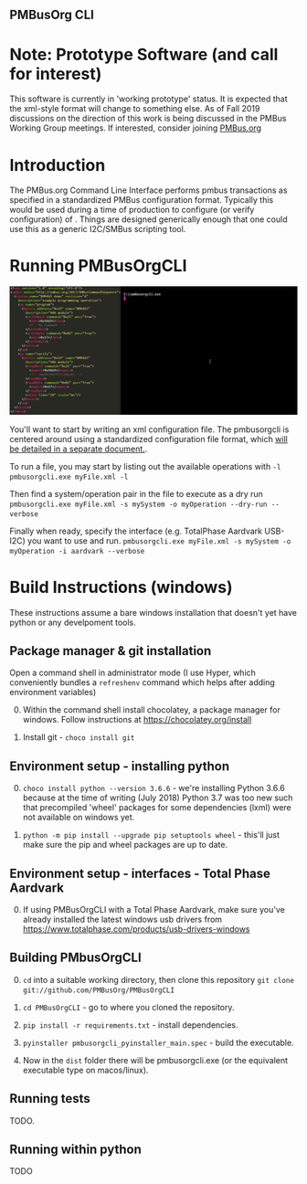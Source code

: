 
PMBusOrg CLI
-----------------

# Note: Prototype Software (and call for interest)
This software is currently in 'working prototype' status. It is expected that the xml-style format will change to something else. As of Fall 2019 discussions on the direction of this work is being discussed in the PMBus Working Group meetings. If interested, consider joining [PMBus.org](https://pmbus.org)

# Introduction

The PMBus.org Command Line Interface performs pmbus transactions as specified in a standardized PMBus configuration format. Typically this would be used during a time of production to configure (or verify configuration) of . Things are designed generically enough that one could use this as a generic I2C/SMBus scripting tool.

# Running PMBusOrgCLI
![usage gif](readme_pmbusorgcli_demo.gif)

You'll want to start by writing an xml configuration file. The pmbusorgcli is centered around using a standardized configuration file format, which [will be detailed in a separate document.](TODO).

To run a file, you may start by listing out the available operations with `-l`
`pmbusorgcli.exe myFile.xml -l`

Then find a system/operation pair in the file to execute as a dry run
`pmbusorgcli.exe myFile.xml -s mySystem -o myOperation --dry-run --verbose` 

Finally when ready, specify the interface (e.g. TotalPhase Aardvark USB-I2C) you want to use and run.
`pmbusorgcli.exe myFile.xml -s mySystem -o myOperation -i aardvark --verbose` 


# Build Instructions (windows)

These instructions assume a bare windows installation that doesn't yet have python or any develpoment tools.

## Package manager & git installation
Open a command shell in administrator mode (I use Hyper, which conveniently bundles a `refreshenv` command which helps after adding environment variables)

0. Within the command shell install chocolatey, a package manager for windows.
Follow instructions at https://chocolatey.org/install

0. Install git - `choco install git`


## Environment setup - installing python

0. `choco install python --version 3.6.6` - we're installing Python 3.6.6 because at the time of writing (July 2018) Python 3.7 was too new such that precompiled 'wheel' packages for some dependencies (lxml) were not available on windows yet. 

0. `python -m pip install --upgrade pip setuptools wheel` - this'll just make sure the pip and wheel packages are up to date.

## Environment setup - interfaces - Total Phase Aardvark

0. If using PMBusOrgCLI with a Total Phase Aardvark, make sure you've already installed the latest windows usb drivers from https://www.totalphase.com/products/usb-drivers-windows

## Building PMbusOrgCLI

0. `cd` into a suitable working directory, then clone this repository `git clone git://github.com/PMBusOrg/PMBusOrgCLI`

0. `cd PMBusOrgCLI` - go to where you cloned the repository.

0. `pip install -r requirements.txt` - install dependencies.

0. `pyinstaller pmbusorgcli_pyinstaller_main.spec` - build the executable.

0. Now in the `dist` folder there will be pmbusorgcli.exe (or the equivalent executable type on macos/linux).

## Running tests

TODO.

## Running within python

TODO

